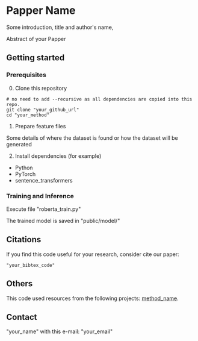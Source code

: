 Papper Name
=====
Some introduction, title and author's name, 


Abstract of your Papper

## Getting started
### Prerequisites
0. Clone this repository
```
# no need to add --recursive as all dependencies are copied into this repo.
git clone "your_github_url"
cd "your_method"
```

1. Prepare feature files

Some details of where the dataset is found or how the dataset will be generated

2. Install dependencies (for example)
- Python
- PyTorch
- sentence_transformers

### Training and Inference

Execute file "roberta_train.py"

The trained model is saved in "public/model/"

## Citations
If you find this code useful for your research, consider cite our paper:
```
"your_bibtex_code"
```

## Others
This code used resources from the following projects: 
[method_name]("url_from_the_code").

## Contact
"your_name" with this e-mail: "your_email"

